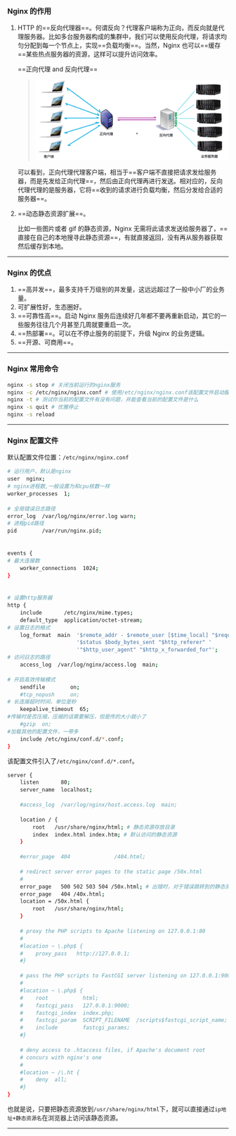 ### Nginx 的作用

1. HTTP 的==反向代理器==。何谓反向？代理客户端称为正向，而反向就是代理服务器。比如多台服务器构成的集群中，我们可以使用反向代理，将请求均匀分配到每一个节点上，实现==负载均衡==。当然，Nginx 也可以==缓存==某些热点服务器的资源，这样可以提升访问效率。

	==正向代理 and 反向代理==

	> ![image-20240602191410063](nginx.assets/image-20240602191410063.png)

	可以看到，正向代理代理客户端，相当于==客户端不直接把请求发给服务器，而是先发给正向代理==，然后由正向代理再进行发送。相对应的，反向代理代理的是服务器，它将==收到的请求进行负载均衡，然后分发给合适的服务器==。

2. ==动态静态资源扩展==。

	比如一些图片或者 gif 的静态资源，Nginx 无需将此请求发送给服务器了，==直接在自己的本地搜寻此静态资源==，有就直接返回，没有再从服务器获取然后缓存到本地。

---



### Nginx 的优点

1. ==高并发==，最多支持千万级别的并发量，这远远超过了一般中小厂的业务量。
2. 可扩展性好，生态圈好。
3. ==可靠性高==。启动 Nginx 服务后连续好几年都不要再重新启动，其它的一些服务往往几个月甚至几周就要重启一次。
4. ==热部署==。可以在不停止服务的前提下，升级 Nginx 的业务逻辑。
5. ==开源、可商用==。

---



### Nginx 常用命令

```bash
nginx -s stop # 关闭当前运行的nginx服务
nginx -c /etc/nginx/nginx.conf # 使用/etc/nginx/nginx.conf该配置文件启动服务
nginx -t # 测试你当前的配置文件有没有问题，并能查看当前的配置文件是什么
nginx -s quit # 优雅停止
nginx -s reload 
```

---



### Nginx 配置文件

默认配置文件位置：`/etc/nginx/nginx.conf`

```bash
# 运行用户，默认是nginx
user  nginx;
# nginx进程数,一般设置为和cpu核数一样
worker_processes  1;

# 全局错误日志路径
error_log  /var/log/nginx/error.log warn;
# 进程pid路径
pid        /var/run/nginx.pid;


events {
# 最大连接数
    worker_connections  1024;
}


# 设置http服务器
http {
    include       /etc/nginx/mime.types;
    default_type  application/octet-stream;
# 设置日志的格式
    log_format  main  '$remote_addr - $remote_user [$time_local] "$request" '
                      '$status $body_bytes_sent "$http_referer" '
                      '"$http_user_agent" "$http_x_forwarded_for"';
# 访问日志的路径
    access_log  /var/log/nginx/access.log  main;

# 开启高效传输模式
    sendfile        on;
    #tcp_nopush     on;
# 长连接超时时间，单位是秒
    keepalive_timeout  65;
#传输时是否压缩，压缩的话需要解压，但是传的大小就小了
    #gzip  on;
#加载其他的配置文件，一带多
    include /etc/nginx/conf.d/*.conf;
}

```

该配置文件引入了`/etc/nginx/conf.d/*.conf`。

```bash
server {
    listen       80;
    server_name  localhost;

    #access_log  /var/log/nginx/host.access.log  main;

    location / {
        root   /usr/share/nginx/html; # 静态资源存放目录
        index  index.html index.htm; # 默认访问的静态资源
    }

    #error_page  404              /404.html;

    # redirect server error pages to the static page /50x.html
    #
    error_page   500 502 503 504 /50x.html; # 出错时，对于错误跳转到的静态资源
    error_page   404 /40x.html;
    location = /50x.html {
        root   /usr/share/nginx/html;
    }

    # proxy the PHP scripts to Apache listening on 127.0.0.1:80
    #
    #location ~ \.php$ {
    #    proxy_pass   http://127.0.0.1;
    #}

    # pass the PHP scripts to FastCGI server listening on 127.0.0.1:9000
    #
    #location ~ \.php$ {
    #    root           html;
    #    fastcgi_pass   127.0.0.1:9000;
    #    fastcgi_index  index.php;
    #    fastcgi_param  SCRIPT_FILENAME  /scripts$fastcgi_script_name;
    #    include        fastcgi_params;
    #}

    # deny access to .htaccess files, if Apache's document root
    # concurs with nginx's one
    #
    #location ~ /\.ht {
    #    deny  all;
    #}
}
```

也就是说，只要把静态资源放到`/usr/share/nginx/html`下，就可以直接通过`ip地址+静态资源名`在浏览器上访问该静态资源。

---




